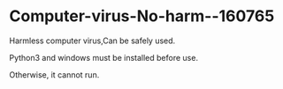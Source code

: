 # Computer-virus-No-harm--160765
Harmless computer virus,Can be safely used.



Python3 and windows must be installed before use.



Otherwise, it cannot run.
